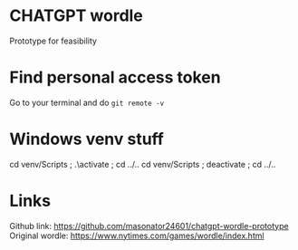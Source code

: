 # CHATGPT wordle

Prototype for feasibility

# Find personal access token

Go to your terminal and do `git remote -v`

# Windows venv stuff

cd venv/Scripts ; .\activate ; cd ../..
cd venv/Scripts ; deactivate ; cd ../..

# Links

Github link: https://github.com/masonator24601/chatgpt-wordle-prototype
Original wordle: https://www.nytimes.com/games/wordle/index.html
